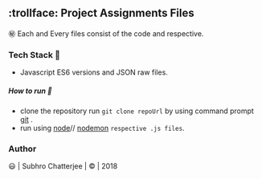 ## :trollface: Project Assignments Files

 :secret: Each and Every files consist of the code and respective.

### Tech Stack :children_crossing:
- Javascript ES6 versions and JSON raw files.

##### How to run :runner:

- clone the repository run `git clone repoUrl` by using command prompt [git](https://git-scm.com/) .
- run using [node](https://nodejs.org/en/)// [nodemon](https://www.npmjs.com/package/nodemon) `respective .js files`.

### Author
:smiley: | Subhro Chatterjee | :copyright: | 2018    
